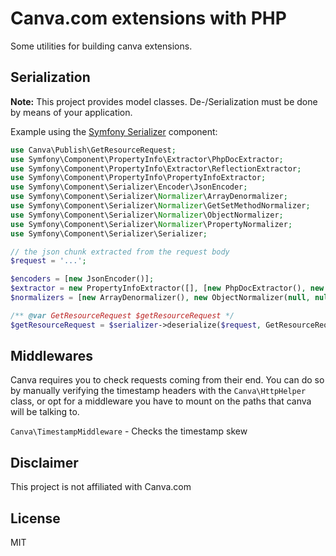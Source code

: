 # Canva.com extensions with  PHP

Some utilities for building canva extensions.

## Serialization

**Note:** This project provides model classes. De-/Serialization must be done by means of your application.

Example using the [Symfony Serializer](https://symfony.com/doc/current/components/serializer.html) component:

```php
use Canva\Publish\GetResourceRequest;
use Symfony\Component\PropertyInfo\Extractor\PhpDocExtractor;
use Symfony\Component\PropertyInfo\Extractor\ReflectionExtractor;
use Symfony\Component\PropertyInfo\PropertyInfoExtractor;
use Symfony\Component\Serializer\Encoder\JsonEncoder;
use Symfony\Component\Serializer\Normalizer\ArrayDenormalizer;
use Symfony\Component\Serializer\Normalizer\GetSetMethodNormalizer;
use Symfony\Component\Serializer\Normalizer\ObjectNormalizer;
use Symfony\Component\Serializer\Normalizer\PropertyNormalizer;
use Symfony\Component\Serializer\Serializer;

// the json chunk extracted from the request body
$request = '...';

$encoders = [new JsonEncoder()];
$extractor = new PropertyInfoExtractor([], [new PhpDocExtractor(), new ReflectionExtractor()]);
$normalizers = [new ArrayDenormalizer(), new ObjectNormalizer(null, null, null, $extractor), new PropertyNormalizer(), new GetSetMethodNormalizer()];

/** @var GetResourceRequest $getResourceRequest */
$getResourceRequest = $serializer->deserialize($request, GetResourceRequest::class, 'json');
```

## Middlewares

Canva requires you to check requests coming from their end. You can do so by manually verifying the timestamp headers
with the `Canva\HttpHelper` class, or opt for a middleware you have to mount on the paths that canva will be talking to.

`Canva\TimestampMiddleware` - Checks the timestamp skew

## Disclaimer

This project is not affiliated with Canva.com

## License

MIT
